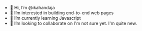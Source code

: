 - 👋 Hi, I’m @ikahandaja
- 👀 I’m interested in building end-to-end web pages
- 🌱 I’m currently learning Javascript
- 💞️ I’m looking to collaborate on I'm not sure yet.  I'm quite new.


<!---
ikahandaja/ikahandaja is a ✨ special ✨ repository because its `README.md` (this file) appears on your GitHub profile.
You can click the Preview link to take a look at your changes.
--->

